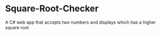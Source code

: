 # Square-Root-Checker
A C# web app that accepts two numbers and displays which has a higher square root
